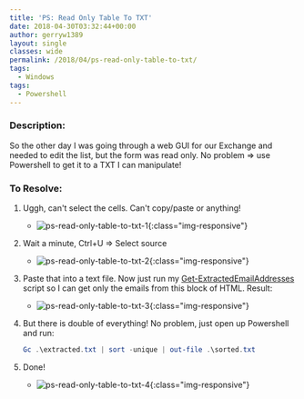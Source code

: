 ```yaml
---
title: 'PS: Read Only Table To TXT'
date: 2018-04-30T03:32:44+00:00
author: gerryw1389
layout: single
classes: wide
permalink: /2018/04/ps-read-only-table-to-txt/
tags:
  - Windows
tags:
  - Powershell
---
```

<!--more-->

### Description:

So the other day I was going through a web GUI for our Exchange and needed to edit the list, but the form was read only. No problem => use Powershell to get it to a TXT I can manipulate!

### To Resolve:

1. Uggh, can't select the cells. Can't copy/paste or anything!
   - ![ps-read-only-table-to-txt-1](https://automationadmin.com/assets/images/uploads/2018/04/ps-read-only-table-to-txt-1.png){:class="img-responsive"}

2. Wait a minute, Ctrl+U => Select source
   - ![ps-read-only-table-to-txt-2](https://automationadmin.com/assets/images/uploads/2018/04/ps-read-only-table-to-txt-2.png){:class="img-responsive"}

3. Paste that into a text file. Now just run my [Get-ExtractedEmailAddresses](https://github.com/gerryw1389/powershell/blob/main/gwFilesystem/Public/Get-ExtractedEmailAddresses.ps1) script so I can get only the emails from this block of HTML. Result:
   - ![ps-read-only-table-to-txt-3](https://automationadmin.com/assets/images/uploads/2018/04/ps-read-only-table-to-txt-3.png){:class="img-responsive"}

4. But there is double of everything! No problem, just open up Powershell and run:

   ```powershell
   Gc .\extracted.txt | sort -unique | out-file .\sorted.txt
   ```

5. Done!
   - ![ps-read-only-table-to-txt-4](https://automationadmin.com/assets/images/uploads/2018/04/ps-read-only-table-to-txt-4.png){:class="img-responsive"}